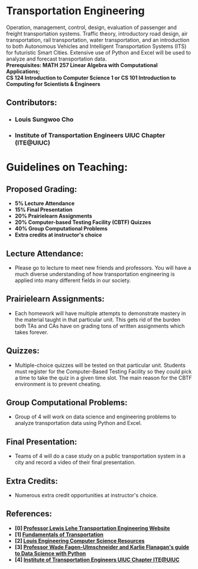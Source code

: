 # Transportation Engineering 
Operation, management, control, design, evaluation of passenger and freight transportation systems. Traffic theory, introductory road design, air transportation, rail transportation, water transportation, and an introduction to both Autonomous Vehicles and Intelligent Transportation Systems (ITS) for futuristic Smart Cities. Extensive use of Python and Excel will be used to analyze and forecast transportation data. </br>
**Prerequisites: MATH 257 Linear Algebra with Computational Applications; </br> CS 124 Introduction to Computer Science 1 or CS 101 Introduction to Computing for Scientists & Engineers**

## Contributors:
- ### Louis Sungwoo Cho 
- ### Institute of Transportation Engineers UIUC Chapter (ITE@UIUC)

# Guidelines on Teaching:
## Proposed Grading:
- **5% Lecture Attendance**
- **15% Final Presentation**
- **20% Prairielearn Assignments**
- **20% Computer-based Testing Facility (CBTF) Quizzes**
- **40% Group Computational Problems**
- **Extra credits at instructor's choice**

## Lecture Attendance:
- Please go to lecture to meet new friends and professors. You will have a much diverse understanding of how transportation engineering is applied into many different fields in our society. 

## Prairielearn Assignments:
- Each homework will have multiple attempts to demonstrate mastery in the material taught in that particular unit. This gets rid of the burden both TAs and CAs have on grading tons of written assignments which takes forever.

## Quizzes:
- Multiple-choice quizzes will be tested on that particular unit. Students must register for the Computer-Based Testing Facility so they could pick a time to take the quiz in a given time slot. The main reason for the CBTF environment is to prevent cheating. 

## Group Computational Problems:
- Group of 4 will work on data science and engineering problems to analyze transportation data using Python and Excel.

## Final Presentation:
- Teams of 4 will do a case study on a public transportation system in a city and record a video of their final presentation.

## Extra Credits:
- Numerous extra credit opportunities at instructor's choice. 

## References:
- **[0] [Professor Lewis Lehe Transportation Engineering Website](https://trafficvis.com/)**
- **[1] [Fundamentals of Transportation](https://en.wikibooks.org/wiki/Fundamentals_of_Transportation)**
- **[2] [Louis Engineering Computer Science Resources](https://github.com/lotlouischoitslab/Louis_Engineering_Computer_Science_Resources)**
- **[3] [Professor Wade Fagen-Ulmschneider and Karlie Flanagan's guide to Data Science with Python](https://discovery.cs.illinois.edu/learn/)**
- **[4] [Institute of Transportation Engineers UIUC Chapter ITE@UIUC](https://ite.cee.illinois.edu/)**
